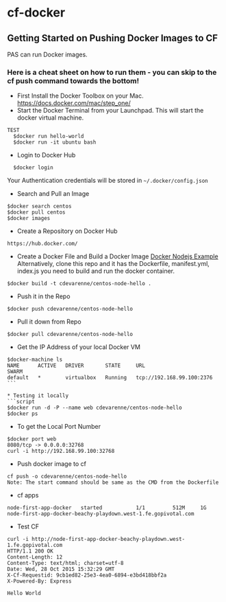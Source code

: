 # cf-docker
## Getting Started on Pushing Docker Images to CF

PAS can run Docker images.

### Here is a cheat sheet on how to run them - you can skip to the cf push command towards the bottom!

* First Install the Docker Toolbox on your Mac.
https://docs.docker.com/mac/step_one/
* Start the Docker Terminal from your Launchpad. This will start the docker virtual machine.
```script
TEST
  $docker run hello-world
  $docker run -it ubuntu bash
```
* Login to Docker Hub
```script
  $docker login
```
Your Authentication credentials will be stored in  `~/.docker/config.json`

* Search and Pull an Image
```script
$docker search centos
$docker pull centos
$docker images
```
* Create a Repository on Docker Hub
```script
https://hub.docker.com/
```

* Create a Docker File and Build a Docker Image
[Docker Nodejs Example](https://docs.docker.com/examples/nodejs_web_app/)
Alternatively, clone this repo and it has the Dockerfile, manifest.yml, index.js you need to build and run the docker container. 

```script
$docker build -t cdevarenne/centos-node-hello .
```

* Push it in the Repo
```script
$docker push cdevarenne/centos-node-hello
```
* Pull it down from Repo
```script
$docker pull cdevarenne/centos-node-hello
```
* Get the IP Address of your local Docker VM
```script
$docker-machine ls
NAME      ACTIVE   DRIVER       STATE     URL                         SWARM
default   *        virtualbox   Running   tcp://192.168.99.100:2376   ```

* Testing it locally
```script
$docker run -d -P --name web cdevarenne/centos-node-hello
$docker ps
```
* To get the Local Port Number
```script
$docker port web
8080/tcp -> 0.0.0.0:32768
curl -i http://192.168.99.100:32768
```

* Push docker image to cf
```script
cf push -o cdevarenne/centos-node-hello
Note: The start command should be same as the CMD from the Dockerfile
```

* cf apps
```script
node-first-app-docker   started           1/1         512M     1G     node-first-app-docker-beachy-playdown.west-1.fe.gopivotal.com   
```

* Test CF

```script
curl -i http://node-first-app-docker-beachy-playdown.west-1.fe.gopivotal.com
HTTP/1.1 200 OK
Content-Length: 12
Content-Type: text/html; charset=utf-8
Date: Wed, 28 Oct 2015 15:32:29 GMT
X-Cf-Requestid: 9cb1ed82-25e3-4ea0-6894-e3bd418bbf2a
X-Powered-By: Express

Hello World
```
